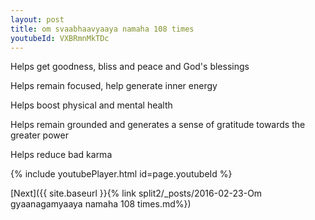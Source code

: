 ```yaml
---
layout: post
title: om svaabhaavyaaya namaha 108 times
youtubeId: VXBRmnMkTDc
---
```

 
 
Helps get goodness, bliss and peace and God's blessings
 
Helps remain focused, help generate inner energy 
 
Helps boost physical and mental health 
 
Helps remain grounded and generates a sense of gratitude towards the greater power 
 
Helps reduce bad karma
 
 
 
 


{% include youtubePlayer.html id=page.youtubeId %}
 
[Next]({{ site.baseurl }}{% link  split2/_posts/2016-02-23-Om gyaanagamyaaya namaha 108 times.md%})
 
